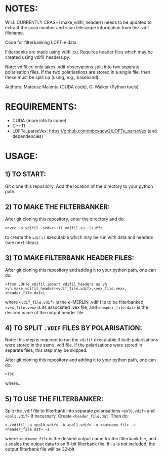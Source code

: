 # NOTES:

WILL CURRENTLY CRASH! make_vdifil_header() needs to be updated to extract the scan number and scan telescope information from the .vdif filename.

Code for filterbanking LOFT-e data.

Filterbanks are made using vdifil.cu.
Requires header files which may be created using vdifil_headers.py. 

Note: vdifil.cu only takes .vdif observations split into two separate polarisation files. If the two polarisations are stored in a single file, then these must be split up (using, e.g., baseband). 

Authors: Mateusz Malenta (CUDA code), C. Walker (Python tools)

# REQUIREMENTS:
- CUDA (more info to come)
- C++11
- LOFTe_parseVex: https://github.com/mbcxqcw2/LOFTe_parseVex (and dependencies)

# USAGE:
## 1) TO START:
Git clone this repository. Add the location of the directory to your python path.

## 2) TO MAKE THE FILTERBANKER:
After git cloning this repository, enter the directory and do:
```
>nvcc -o vdifil -std=c++11 vdifil.cu -lcufft
```
to create the `vdifil` executable which may be run with data and headers (see next steps).

## 3) TO MAKE FILTERBANK HEADER FILES:
After git cloning this repository and adding it to your python path, one can do:
```
>from LOFTe_vdifil import vdifil_headers as vh
>vh.make_vdifil_header(<vdif_file.vdif>,<vex_file.vex>,<header_file.dat>)
```
where `<vdif_file.vdif>` is the e-MERLIN .vdif file to be filterbanked, `<vex_file.vex>` is its associated .vex file, and `<header_file.dat>` is the desired name of the output header file. 

## 4) TO SPLIT `.VDIF` FILES BY POLARISATION:
Note: this step is required to run the `vdifil` executable if both polarisations were stored in the same .vdif file. If the polarisations were stored in separate files, this step may be skipped.

After git cloning this repository and adding it to your python path, one can do:
```
>TBC
```
where...

## 5) TO USE THE FILTERBANKER:
Split the .vdif file to filterbank into separate polarisations `<pol0.vdif>` and `<pol1.vdif>` if necessary. Create `<header_file.dat`. Then do:
```
>./vdifil -a <pol0.vdif> -b <pol1.vdif> -o <outname.fil> -c <header_file.dat> -s
```
where `<outname.fil>` is the desired output name for the filterbank file, and `-s` scales the output data to an 8-bit filterbank file. If `-s` is not included, the output filterbank file will be 32-bit.
